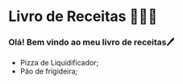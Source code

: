 # Livro de Receitas :book::man_cook:



### Olá! Bem vindo ao meu livro de receitas:pen:

* Pizza de Liquidificador;
* Pão de frigideira;



 
